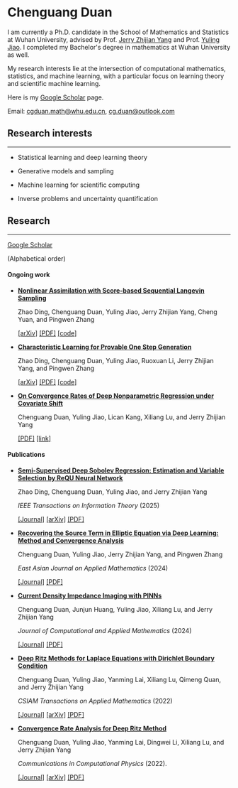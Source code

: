 # Chenguang Duan

I am currently a Ph.D. candidate in the School of Mathematics and Statistics at Wuhan University, advised by Prof. [Jerry Zhijian Yang](https://imai.whu.edu.cn/info/1031/2141.htm) and Prof. [Yuling Jiao](https://jszy.whu.edu.cn/jiaoyuling/en/lwcg/1349484/list/index.htm). I completed my Bachelor's degree in mathematics at Wuhan University as well.

My research interests lie at the intersection of computational mathematics, statistics, and machine learning, with a particular focus on learning theory and scientific machine learning.

Here is my [Google Scholar](https://scholar.google.com/citations?user=RpmGgyMAAAAJ) page.

Email: [cgduan.math@whu.edu.cn](cgduan.math@whu.edu.cn), [cg.duan@outlook.com](cg.duan@outlook.com)

## Research interests
---

* Statistical learning and deep learning theory
  
* Generative models and sampling
  
* Machine learning for scientific computing
  
* Inverse problems and uncertainty quantification

## Research
---

[Google Scholar](https://scholar.google.com/citations?user=RpmGgyMAAAAJ)

(Alphabetical order)

#### Ongoing work

* [**Nonlinear Assimilation with Score-based Sequential Langevin Sampling**](docs/Score_based_Sequential_Langevin_Sampling.pdf)
  

  Zhao Ding, Chenguang Duan, Yuling Jiao, Jerry Zhijian Yang, Cheng Yuan, and Pingwen Zhang

  [[arXiv]](https://arxiv.org/abs/2411.13443v2) [[PDF]](docs/Score_based_Sequential_Langevin_Sampling.pdf) [[code]](https://github.com/burning489/SSLS)

* [**Characteristic Learning for Provable One Step Generation**](docs/Characteristic_Learning.pdf)
 
   Zhao Ding, Chenguang Duan, Yuling Jiao, Ruoxuan Li, Jerry Zhijian Yang, and Pingwen Zhang

  [[arXiv]](https://arxiv.org/abs/2405.05512v4) [[PDF]](docs/Characteristic_Learning.pdf) [[code]](https://github.com/burning489/CharacteristicGenerator)

* [**On Convergence Rates of Deep Nonparametric Regression under Covariate Shift**](docs/Convergence_Rate_Covariate_Shift.pdf)
   
   Chenguang Duan, Yuling Jiao, Lican Kang, Xiliang Lu, and Jerry Zhijian Yang

  [[PDF]](docs/Convergence_Rate_Covariate_Shift.pdf) [[link]](https://openreview.net/forum?id=WrBxRtGNLH)

#### Publications

* [**Semi-Supervised Deep Sobolev Regression: Estimation and Variable Selection by ReQU Neural Network**](docs/Semi_Supervised_Deep_Sobolev_Regression.pdf) 

  Zhao Ding, Chenguang Duan, Yuling Jiao, and Jerry Zhijian Yang

  *IEEE Transactions on Information Theory* (2025)

  [[Journal]](https://ieeexplore.ieee.org/document/10858754) [[arXiv]](https://arxiv.org/abs/2401.04535v2) [[PDF]](docs/Semi_Supervised_Deep_Sobolev_Regression.pdf) 

* [**Recovering the Source Term in Elliptic Equation via Deep Learning: Method and Convergence Analysis**](docs/Inverse_Source_PINNs.pdf)

  Chenguang Duan, Yuling Jiao, Jerry Zhijian Yang, and Pingwen Zhang

  *East Asian Journal on Applied Mathematics* (2024)

  [[Journal]](https://journal.global-sci.org/intro/article_detail/eajam/23157.html) [[PDF]](docs/Inverse_Source_PINNs.pdf)

* [**Current Density Impedance Imaging with PINNs**](docs/CDII_PINNs.pdf)

  Chenguang Duan, Junjun Huang, Yuling Jiao, Xiliang Lu, and Jerry Zhijian Yang

  *Journal of Computational and Applied Mathematics* (2024)

  [[Journal]](https://www.sciencedirect.com/science/article/pii/S0377042724003698) [[PDF]](docs/CDII_PINNs.pdf)

* [**Deep Ritz Methods for Laplace Equations with Dirichlet Boundary Condition**](docs/Deep_Ritz_Dirichlet.pdf)

  Chenguang Duan, Yuling Jiao, Yanming Lai, Xiliang Lu, Qimeng Quan, and Jerry Zhijian Yang

  *CSIAM Transactions on Applied Mathematics* (2022)

  [[Journal]](https://journal.global-sci.org/intro/article_detail/csiam-am/21155.html) [[arXiv]](https://arxiv.org/abs/2111.02009) [[PDF]](docs/Deep_Ritz_Dirichlet.pdf) 

* [**Convergence Rate Analysis for Deep Ritz Method**](docs/Deep_Ritz.pdf)

  Chenguang Duan, Yuling Jiao, Yanming Lai, Dingwei Li, Xiliang Lu, and Jerry Zhijian Yang

  *Communications in Computational Physics* (2022).

  [[Journal]](https://journal.global-sci.org/intro/article_detail/cicp/20375.html) [[arXiv]](https://arxiv.org/abs/2103.13330) [[PDF]](docs/Deep_Ritz.pdf)

  

